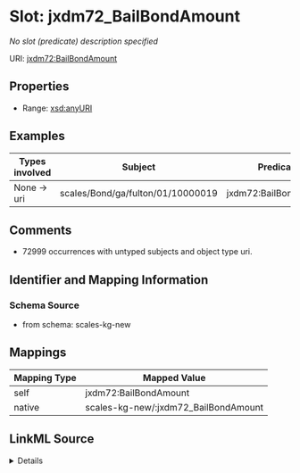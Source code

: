 

# Slot: jxdm72_BailBondAmount


_No slot (predicate) description specified_





URI: [jxdm72:BailBondAmount](http://release.niem.gov/niem/domains/jxdm/7.2/#BailBondAmount)



<!-- no inheritance hierarchy -->








## Properties

* Range: [xsd:anyURI](xsd:anyURI)






## Examples

| Types involved | Subject | Predicate | Object |
| --- | --- | --- | --- |
| None → uri | scales/Bond/ga/fulton/01/10000019 | jxdm72:BailBondAmount | scales/BondAmount/ga/fulton/01/10000019 |


## Comments

* 72999 occurrences with untyped subjects and object type uri.

## Identifier and Mapping Information







### Schema Source


* from schema: scales-kg-new




## Mappings

| Mapping Type | Mapped Value |
| ---  | ---  |
| self | jxdm72:BailBondAmount |
| native | scales-kg-new/:jxdm72_BailBondAmount |




## LinkML Source

<details>
```yaml
name: jxdm72_BailBondAmount
description: No slot (predicate) description specified
comments:
- 72999 occurrences with untyped subjects and object type uri.
examples:
- description: None → uri
  object:
    example_object: scales/BondAmount/ga/fulton/01/10000019
    example_object_type: uri
    example_predicate: jxdm72:BailBondAmount
    example_subject: scales/Bond/ga/fulton/01/10000019
    example_subject_type: None
from_schema: scales-kg-new
rank: 1000
slot_uri: jxdm72:BailBondAmount
alias: jxdm72_BailBondAmount
range: uri

```
</details>